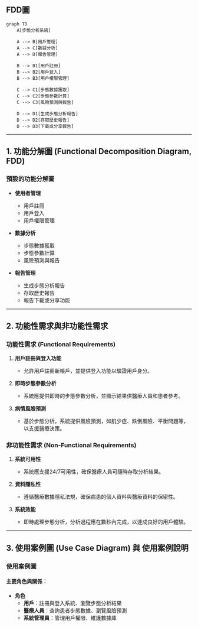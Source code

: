 ## FDD圖
```mermaid
graph TD
    A[步態分析系統]

    A --> B[用戶管理]
    A --> C[數據分析]
    A --> D[報告管理]

    B --> B1[用戶註冊]
    B --> B2[用戶登入]
    B --> B3[用戶權限管理]

    C --> C1[步態數據獲取]
    C --> C2[步態參數計算]
    C --> C3[風險預測與報告]

    D --> D1[生成步態分析報告]
    D --> D2[存取歷史報告]
    D --> D3[下載或分享報告]
```
---

## 1. 功能分解圖 (Functional Decomposition Diagram, FDD)

### 預設的功能分解圖
- **使用者管理**
  - 用戶註冊
  - 用戶登入
  - 用戶權限管理

- **數據分析**
  - 步態數據獲取
  - 步態參數計算
  - 風險預測與報告

- **報告管理**
  - 生成步態分析報告
  - 存取歷史報告
  - 報告下載或分享功能


---

## 2. 功能性需求與非功能性需求

### 功能性需求 (Functional Requirements)
1. **用戶註冊與登入功能**
   - 允許用戶註冊新帳戶，並提供登入功能以驗證用戶身分。

2. **即時步態參數分析**
   - 系統應提供即時的步態參數分析，並顯示結果供醫療人員和患者參考。

3. **病情風險預測**
   - 基於步態分析，系統提供風險預測，如肌少症、跌倒風險、平衡問題等，以支援醫療決策。

### 非功能性需求 (Non-Functional Requirements)
1. **系統可用性**
   - 系統應支援24/7可用性，確保醫療人員可隨時存取分析結果。

2. **資料隱私性**
   - 遵循醫療數據隱私法規，確保病患的個人資料與醫療資料的保密性。

3. **系統效能**
   - 即時處理步態分析，分析過程應在數秒內完成，以達成良好的用戶體驗。


---

## 3. 使用案例圖 (Use Case Diagram) 與 使用案例說明

### 使用案例圖
#### 主要角色與關係：
- **角色**
  - **用戶**：註冊與登入系統、瀏覽步態分析結果
  - **醫療人員**：查詢患者步態數據、瀏覽風險預測
  - **系統管理員**：管理用戶權限、維護數據庫
